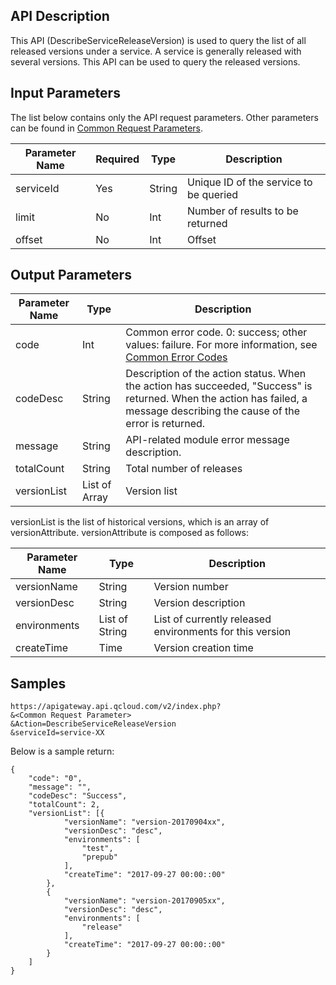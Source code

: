 ## API Description

This API (DescribeServiceReleaseVersion) is used to query the list of all released versions under a service.
A service is generally released with several versions. This API can be used to query the released versions.

## Input Parameters

The list below contains only the API request parameters. Other parameters can be found in [Common Request Parameters](https://intl.cloud.tencent.com/document/api/213/6976).

| Parameter Name | Required | Type | Description |
| --------- | ---- | ------ | ----------- |
| serviceId | Yes | String | Unique ID of the service to be queried |
| limit | No | Int | Number of results to be returned |
| offset | No | Int | Offset |


## Output Parameters
| Parameter Name | Type | Description |
| ----------- | ------------- | ------------------------------------------------------------ |
| code | Int | Common error code. 0: success; other values: failure. For more information, see [Common Error Codes](https://intl.cloud.tencent.com/document/product/377/8946) |
| codeDesc | String | Description of the action status. When the action has succeeded, "Success" is returned. When the action has failed, a message describing the cause of the error is returned. |
| message | String | API-related module error message description. |
| totalCount | String | Total number of releases |
| versionList | List of Array | Version list |

versionList is the list of historical versions, which is an array of versionAttribute. versionAttribute is composed as follows:

| Parameter Name | Type | Description |
| ------------ | -------------- | ------------- |
| versionName | String | Version number |
| versionDesc | String | Version description |
| environments | List of String | List of currently released environments for this version |
| createTime | Time | Version creation time |

## Samples 
```
https://apigateway.api.qcloud.com/v2/index.php?
&<Common Request Parameter>
&Action=DescribeServiceReleaseVersion
&serviceId=service-XX
```
Below is a sample return:
```
{
	"code": "0",
	"message": "",
	"codeDesc": "Success",
	"totalCount": 2,
	"versionList": [{
			"versionName": "version-20170904xx",
			"versionDesc": "desc",
			"environments": [
				"test",
				"prepub"
			],
			"createTime": "2017-09-27 00:00::00"
		},
		{
			"versionName": "version-20170905xx",
			"versionDesc": "desc",
			"environments": [
				"release"
			],
			"createTime": "2017-09-27 00:00::00"
		}
	]
}
```




